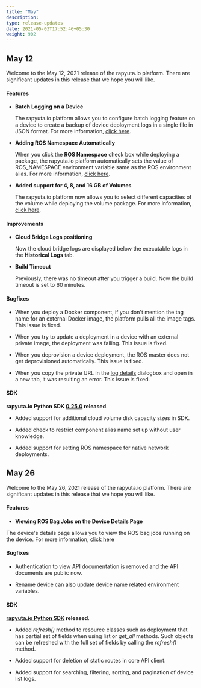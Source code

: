 ```yaml
---
title: "May"
description:
type: release-updates
date: 2021-05-03T17:52:46+05:30
weight: 902
---
```

 
 
## May 12
Welcome to the May 12, 2021 release of the rapyuta.io platform. There
are significant updates in this release that we hope you will like.
 
#### Features
 
* **Batch Logging on a Device**

    The rapyuta.io platform allows you to configure batch logging feature on a device to create a backup of device deployment logs in a single file in JSON format. For more information, [click here](/3_how-tos/32_device-management/325_configuring_batch_logging/).

* **Adding ROS Namespace Automatically**
    
    When you click the **ROS Namespace** check box while deploying a package, the rapyuta.io platform automatically sets the value of ROS_NAMESPACE environment variable same as the ROS environment alias. For more information, [click here](/5_deep-dives/53_networking-and-communication/535_ros-network-native/#multi-robot-communication).

* **Added support for 4, 8, and 16 GB of Volumes**

    The rapyuta.io platform now allows you to select different capacities of the volume while deploying the volume package. For more information, [click here](/3_how-tos/33_software-development/335_adding-persistent-storage-to-a-deployment/#creating-storage).

#### Improvements

* **Cloud Bridge Logs positioning**

    Now the cloud bridge logs are displayed below the executable logs in the **Historical Logs** tab.


* **Build Timeout**

    Previously, there was no timeout after you trigger a build. Now the build timeout is set to 60 minutes. 

#### Bugfixes

* When you deploy a Docker component, if you don't mention the tag name for an external Docker image, the platform pulls all the image tags. This issue is fixed.

* When you try to update a deployment in a device with an external private image, the deployment was failing. This issue is fixed.

* When you deprovision a device deployment, the ROS master does not get deprovisioned automatically. This issue is fixed.

* When you copy the private URL in the [log details](/5_deep-dives/54_tooling-and-debugging/543_upload-files-from-device/#direct-links-for-sharing-log-files) dialogbox and open in a new tab, it was resulting an error. This issue is fixed. 
 
 
#### SDK
 
**rapyuta.io Python SDK [0.25.0](/3_how-tos/35_tooling_and_debugging/rapyuta-io-python-sdk/#installation) released**.

* Added support for additional cloud volume disk capacity sizes in SDK.

* Added check to restrict component alias name set up without user knowledge.

* Added support for setting ROS namespace for native network deployments. 

## May 26

Welcome to the May 26, 2021 release of the rapyuta.io platform. There
are significant updates in this release that we hope you will like.

#### Features

* **Viewing ROS Bag Jobs on the Device Details Page**

The device's details page allows you to view the ROS bag jobs running on the device. For more information, [click here](/3_how-tos/35_tooling_and_debugging/working-with-rosbags/)


#### Bugfixes

* Authentication to view API documentation is removed and the API documents are public now.

* Rename device can also update device name related environment variables.

#### SDK
 
**[rapyuta.io Python SDK](/3_how-tos/35_tooling_and_debugging/rapyuta-io-python-sdk/#installation) released**.

* Added *refresh()* method to resource classes such as deployment that has partial set of fields when using list or *get_all* methods. Such objects can be refreshed with the full set of fields by calling the *refresh()* method.

* Added support for deletion of static routes in core API client.
* Added support for searching, filtering, sorting, and pagination of device list logs.
 


 
 
 
 

